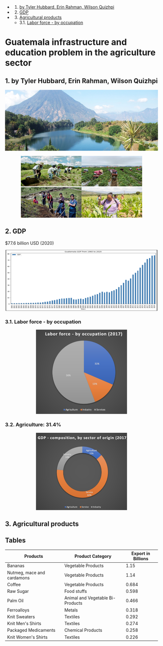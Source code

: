 <!-- vscode-markdown-toc -->
* 1. [by Tyler Hubbard, Erin Rahman, Wilson Quizhpi](#byTylerHubbardErinRahmanWilsonQuizhpi)
* 2. [GDP](#GDP)
* 3. [Agricultural products](#Agriculturalproducts)
	* 3.1. [Labor force - by occupation](#Laborforce-byoccupation)

<!-- vscode-markdown-toc-config
	numbering=true
	autoSave=true
	/vscode-markdown-toc-config -->
<!-- /vscode-markdown-toc -->
# Guatemala infrastructure and education problem in the agriculture sector

##  1. <a name='byTylerHubbardErinRahmanWilsonQuizhpi'></a>by Tyler Hubbard, Erin Rahman, Wilson Quizhpi

<p align="center">
    <img width="800" height="200" src="images/guatemala.jpg">
         </p>
</head>
<body>
    <div>
        <p align="center">
<img width="200" height="100" src="images/farming.jpg"><img width="200" height="100" src="images/farmingmoun.png"><img width="200" height="100" src="images/womanfarming.jpg"><img width="200" height="100" src="images/womanspr.jpg">
        </p>
        


        
##  2. <a name='GDP'></a>GDP
$77.6 billion USD (2020)
  <p align="center">
<img width="500" height="200" src="images/GDP.png">
  
  ###  3.1. <a name='Laborforce-byoccupation'></a>Labor force - by occupation      
 <p align="center">
<img width="300"  src="images/laborForce.png">

### 3.2. Agriculture: 31.4%
  
 <p align="center">
<img width="300"  src="images/gdp_sector.png">
   



         
##  3. <a name='Agriculturalproducts'></a>Agricultural products

## Tables
Products | Product Category | Export in Billions
---| ---| ---|
Bananas	 | Vegetable Products | 1.15
Nutmeg, mace and cardamons | Vegetable Products | 1.14
Coffee |Vegetable Products | 0.684
Raw Sugar| Food stuffs | 0.598
Palm Oil| Animal and Vegetable Bi-Products| 0.466
Ferroalloys	 | Metals | 0.318
Knit Sweaters | Textiles	 | 0.292
Knit Men's Shirts | Textiles | 0.274
Packaged Medicaments | Chemical Products |0.258
Knit Women's Shirts|Textiles	 | 0.226
	                                        


